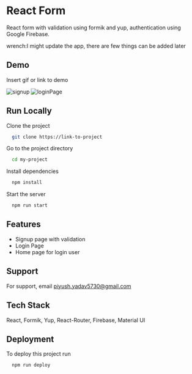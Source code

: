 
# React Form

React form with validation using formik and yup, authentication using Google Firebase.

wrench:I might update the app, there are few things can be added later


## Demo

Insert gif or link to demo

![signup](https://github.com/pyadav40/Firebase-FormAuthentication/assets/109465963/d5f47819-ed72-48be-938f-e80c8aa58121)
![loginPage](https://github.com/pyadav40/Firebase-FormAuthentication/assets/109465963/93c2919e-89aa-43e5-b9fd-16d11c69cceb)

## Run Locally

Clone the project

```bash
  git clone https://link-to-project
```

Go to the project directory

```bash
  cd my-project
```

Install dependencies

```bash
  npm install
```

Start the server

```bash
  npm run start
```



## Features

- Signup page with validation
- Login Page 
- Home page for login user
 


## Support

For support, email piyush.yadav5730@gmail.com  


## Tech Stack

 React, Formik, Yup, React-Router, Firebase, Material UI
 




## Deployment

To deploy this project run

```bash
  npm run deploy
```

